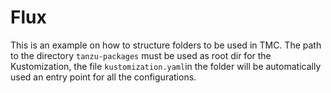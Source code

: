 # Flux

This is an example on how to structure folders to be used in TMC. The path to the directory `tanzu-packages` must be used as root dir for the Kustomization, the file `kustomization.yaml`in the folder will be automatically used an entry point for all the configurations.
